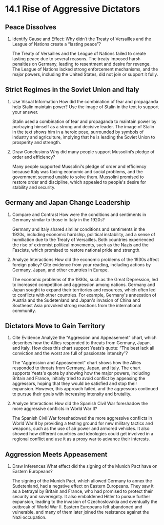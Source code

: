 # 14.1 Rise of Aggressive Dictators

## Peace Dissolves

1. Identify Cause and Effect: Why didn’t the Treaty of Versailles and the League of Nations create a “lasting peace”?

   The Treaty of Versailles and the League of Nations failed to create lasting peace due to several reasons. The treaty imposed harsh penalties on Germany, leading to resentment and desire for revenge. The League of Nations lacked strong enforcement mechanisms, and the major powers, including the United States, did not join or support it fully.


## Strict Regimes in the Soviet Union and Italy

1. Use Visual Information How did the combination of fear and propaganda help Stalin
   maintain power? Use the image of Stalin in the text to support your answer.

   Stalin used a combination of fear and propaganda to maintain power by portraying himself as a strong and decisive leader. The image of Stalin in the text shows him in a heroic pose, surrounded by symbols of industry and agriculture, implying that he is leading the Soviet Union to prosperity and strength.

2. Draw Conclusions Why did many people support Mussolini’s pledge of order and
   efficiency?

   Many people supported Mussolini's pledge of order and efficiency because Italy was facing economic and social problems, and the government seemed unable to solve them. Mussolini promised to restore order and discipline, which appealed to people's desire for stability and security.


## Germany and Japan Change Leadership

1. Compare and Contrast How were the conditions and sentiments in Germany similar to
   those in Italy in the 1920s?

   Germany and Italy shared similar conditions and sentiments in the 1920s, including economic hardship, political instability, and a sense of humiliation due to the Treaty of Versailles. Both countries experienced the rise of extremist political movements, such as the Nazis and the Fascists, which promised to restore national pride and strength.

2. Analyze Interactions How did the economic problems of the 1930s affect foreign policy?
   Cite evidence from your reading, including actions by Germany, Japan, and other countries
   in Europe.

   The economic problems of the 1930s, such as the Great Depression, led to increased competition and aggression among nations. Germany and Japan sought to expand their territories and resources, which often led to conflicts with other countries. For example, Germany's annexation of Austria and the Sudetenland and Japan's invasion of China and Southeast Asia provoked strong reactions from the international community.


## Dictators Move to Gain Territory

1. Cite Evidence Analyze the “Aggression and Appeasement” chart, which describes how
   the Allies responded to threats from Germany, Japan, and Italy. How does this chart
   support Yeats’s quote: “The best lack all conviction and the worst are full of passionate
   intensity”?

   The "Aggression and Appeasement" chart shows how the Allies responded to threats from Germany, Japan, and Italy. The chart supports Yeats's quote by showing how the major powers, including Britain and France, initially tried to avoid conflict by appeasing the aggressors, hoping that they would be satisfied and stop their expansion. However, this approach failed, and the aggressors continued to pursue their goals with increasing intensity and brutality.

2. Analyze Interactions How did the Spanish Civil War foreshadow the more aggressive
   conflicts in World War II?

   The Spanish Civil War foreshadowed the more aggressive conflicts in World War II by providing a testing ground for new military tactics and weapons, such as the use of air power and armored vehicles. It also showed how different countries and ideologies could get involved in a regional conflict and use it as a proxy war to advance their interests.


## Aggression Meets Appeasement

1. Draw Inferences What effect did the signing of the Munich Pact have on Eastern
   Europeans?

   The signing of the Munich Pact, which allowed Germany to annex the Sudetenland, had a negative effect on Eastern Europeans. They saw it as a betrayal by Britain and France, who had promised to protect their security and sovereignty. It also emboldened Hitler to pursue further expansion, leading to the invasion of Czechoslovakia and eventually the outbreak of World War II. Eastern Europeans felt abandoned and vulnerable, and many of them later joined the resistance against the Nazi occupation.